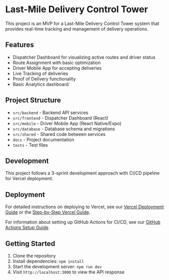 # Last-Mile Delivery Control Tower

This project is an MVP for a Last-Mile Delivery Control Tower system that provides real-time tracking and management of delivery operations.

## Features

- Dispatcher Dashboard for visualizing active routes and driver status
- Route Assignment with basic optimization
- Driver Mobile App for accepting deliveries
- Live Tracking of deliveries
- Proof of Delivery functionality
- Basic Analytics dashboard

## Project Structure

- `src/backend` - Backend API services
- `src/frontend` - Dispatcher Dashboard (React)
- `src/mobile` - Driver Mobile App (React Native/Expo)
- `src/database` - Database schema and migrations
- `src/shared` - Shared code between services
- `docs` - Project documentation
- `tests` - Test files

## Development

This project follows a 3-sprint development approach with CI/CD pipeline for Vercel deployment.

## Deployment

For detailed instructions on deploying to Vercel, see our [Vercel Deployment Guide](docs/vercel-deployment-guide.md) or the [Step-by-Step Vercel Guide](docs/vercel-step-by-step-guide.md).

For information about setting up GitHub Actions for CI/CD, see our [GitHub Actions Setup Guide](docs/github-actions-setup.md).

## Getting Started

1. Clone the repository
2. Install dependencies: `npm install`
3. Start the development server: `npm run dev`
4. Visit `http://localhost:3000` to view the API response